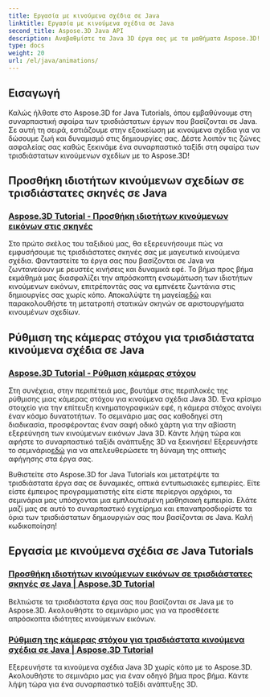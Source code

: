 ```yaml
---
title: Εργασία με κινούμενα σχέδια σε Java
linktitle: Εργασία με κινούμενα σχέδια σε Java
second_title: Aspose.3D Java API
description: Αναβαθμίστε τα Java 3D έργα σας με τα μαθήματα Aspose.3D! Μάθετε να προσθέτετε ιδιότητες κινουμένων σχεδίων και να ρυθμίζετε απρόσκοπτα τις κάμερες-στόχους για συναρπαστική ανάπτυξη 3D.
type: docs
weight: 20
url: /el/java/animations/
---
```

## Εισαγωγή

Καλώς ήλθατε στο Aspose.3D for Java Tutorials, όπου εμβαθύνουμε στη συναρπαστική σφαίρα των τρισδιάστατων έργων που βασίζονται σε Java. Σε αυτή τη σειρά, εστιάζουμε στην εξοικείωση με κινούμενα σχέδια για να δώσουμε ζωή και δυναμισμό στις δημιουργίες σας. Δέστε λοιπόν τις ζώνες ασφαλείας σας καθώς ξεκινάμε ένα συναρπαστικό ταξίδι στη σφαίρα των τρισδιάστατων κινούμενων σχεδίων με το Aspose.3D!

## Προσθήκη ιδιοτήτων κινούμενων σχεδίων σε τρισδιάστατες σκηνές σε Java

### [Aspose.3D Tutorial - Προσθήκη ιδιοτήτων κινούμενων εικόνων στις σκηνές](./add-animation-properties-to-scenes/)

 Στο πρώτο σκέλος του ταξιδιού μας, θα εξερευνήσουμε πώς να εμφυσήσουμε τις τρισδιάστατες σκηνές σας με μαγευτικά κινούμενα σχέδια. Φανταστείτε τα έργα σας που βασίζονται σε Java να ζωντανεύουν με ρευστές κινήσεις και δυναμικά εφέ. Το βήμα προς βήμα εκμάθημά μας διασφαλίζει την απρόσκοπτη ενσωμάτωση των ιδιοτήτων κινούμενων εικόνων, επιτρέποντάς σας να εμπνέετε ζωντάνια στις δημιουργίες σας χωρίς κόπο. Αποκαλύψτε τη μαγεία[εδώ](./add-animation-properties-to-scenes/) και παρακολουθήστε τη μετατροπή στατικών σκηνών σε αριστουργήματα κινουμένων σχεδίων.

## Ρύθμιση της κάμερας στόχου για τρισδιάστατα κινούμενα σχέδια σε Java

### [Aspose.3D Tutorial - Ρύθμιση κάμερας στόχου](./set-up-target-camera/)

Στη συνέχεια, στην περιπέτειά μας, βουτάμε στις περιπλοκές της ρύθμισης μιας κάμερας στόχου για κινούμενα σχέδια Java 3D. Ένα κρίσιμο στοιχείο για την επίτευξη κινηματογραφικών εφέ, η κάμερα στόχος ανοίγει έναν κόσμο δυνατοτήτων. Το σεμινάριο μας σας καθοδηγεί στη διαδικασία, προσφέροντας έναν σαφή οδικό χάρτη για την αβίαστη εξερεύνηση των κινούμενων εικόνων Java 3D. Κάντε λήψη τώρα και αφήστε το συναρπαστικό ταξίδι ανάπτυξης 3D να ξεκινήσει! Εξερευνήστε το σεμινάριο[εδώ](./set-up-target-camera/) για να απελευθερώσετε τη δύναμη της οπτικής αφήγησης στα έργα σας.

Βυθιστείτε στο Aspose.3D for Java Tutorials και μετατρέψτε τα τρισδιάστατα έργα σας σε δυναμικές, οπτικά εντυπωσιακές εμπειρίες. Είτε είστε έμπειρος προγραμματιστής είτε είστε περίεργοι αρχάριοι, τα σεμινάρια μας υπόσχονται μια εμπλουτισμένη μαθησιακή εμπειρία. Ελάτε μαζί μας σε αυτό το συναρπαστικό εγχείρημα και επαναπροσδιορίστε τα όρια των τρισδιάστατων δημιουργιών σας που βασίζονται σε Java. Καλή κωδικοποίηση!

## Εργασία με κινούμενα σχέδια σε Java Tutorials
### [Προσθήκη ιδιοτήτων κινούμενων εικόνων σε τρισδιάστατες σκηνές σε Java | Aspose.3D Tutorial](./add-animation-properties-to-scenes/)
Βελτιώστε τα τρισδιάστατα έργα σας που βασίζονται σε Java με το Aspose.3D. Ακολουθήστε το σεμινάριο μας για να προσθέσετε απρόσκοπτα ιδιότητες κινούμενων εικόνων.
### [Ρύθμιση της κάμερας στόχου για τρισδιάστατα κινούμενα σχέδια σε Java | Aspose.3D Tutorial](./set-up-target-camera/)
Εξερευνήστε τα κινούμενα σχέδια Java 3D χωρίς κόπο με το Aspose.3D. Ακολουθήστε το σεμινάριο μας για έναν οδηγό βήμα προς βήμα. Κάντε λήψη τώρα για ένα συναρπαστικό ταξίδι ανάπτυξης 3D.